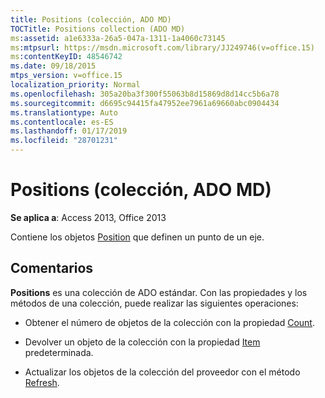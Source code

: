 ```yaml
---
title: Positions (colección, ADO MD)
TOCTitle: Positions collection (ADO MD)
ms:assetid: a1e6333a-26a5-047a-1311-1a4060c73145
ms:mtpsurl: https://msdn.microsoft.com/library/JJ249746(v=office.15)
ms:contentKeyID: 48546742
ms.date: 09/18/2015
mtps_version: v=office.15
localization_priority: Normal
ms.openlocfilehash: 305a20ba3f300f55063b8d15869d8d14cc5b6a78
ms.sourcegitcommit: d6695c94415fa47952ee7961a69660abc0904434
ms.translationtype: Auto
ms.contentlocale: es-ES
ms.lasthandoff: 01/17/2019
ms.locfileid: "28701231"
---
```

# <a name="positions-collection-ado-md"></a>Positions (colección, ADO MD)


**Se aplica a**: Access 2013, Office 2013

Contiene los objetos [Position](position-object-ado-md.md) que definen un punto de un eje.

## <a name="remarks"></a>Comentarios

**Positions** es una colección de ADO estándar. Con las propiedades y los métodos de una colección, puede realizar las siguientes operaciones:

  - Obtener el número de objetos de la colección con la propiedad [Count](count-property-ado.md).

  - Devolver un objeto de la colección con la propiedad [Item](item-property-ado.md) predeterminada.

  - Actualizar los objetos de la colección del proveedor con el método [Refresh](refresh-method-ado.md).


